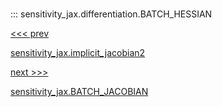 
#

::: sensitivity_jax.differentiation.BATCH_HESSIAN

<div class='container'>
<div class='left-div'><a href='/sensitivity_jax/api/sensitivity_jax/batch_sensitivity/implicit_jacobian2'><<< prev<p>sensitivity_jax.implicit_jacobian2</p></a></div><div class='right-div'><a href='/sensitivity_jax/api/sensitivity_jax/differentiation/BATCH_JACOBIAN'>next >>><p>sensitivity_jax.BATCH_JACOBIAN</p></a></div></div>